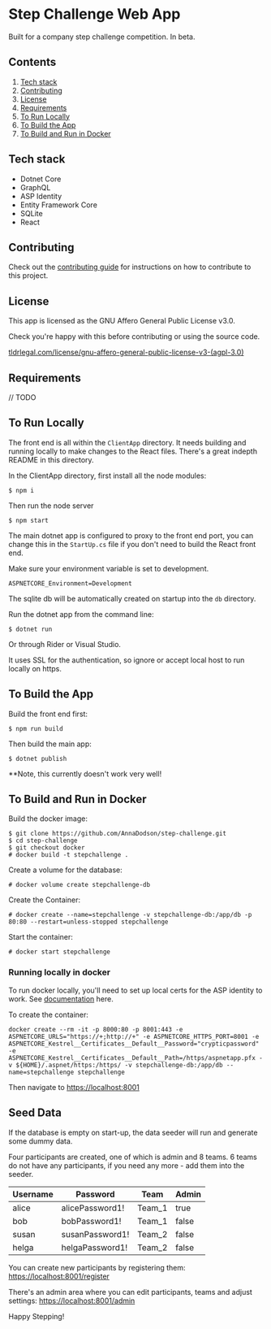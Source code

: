 # Step Challenge Web App

Built for a company step challenge competition. In beta.

## Contents
   1. [Tech stack](#tech-stack)
   2. [Contributing](#contributing)
   3. [License](#license)
   4. [Requirements](#requirements)
   5. [To Run Locally](#to-run-locally)
   6. [To Build the App](#to-build-the-app)
   7. [To Build and Run in Docker](#to-build-and-run-in-docker)

## Tech stack

- Dotnet Core
- GraphQL
- ASP Identity
- Entity Framework Core
- SQLite
- React

## Contributing

Check out the [contributing guide](/CONTRIBUTING.md) for instructions on how to contribute to this project.

## License

This app is licensed as the GNU Affero General Public License v3.0.

Check you're happy with this before contributing or using the source code.

[tldrlegal.com/license/gnu-affero-general-public-license-v3-(agpl-3.0)](https://tldrlegal.com/license/gnu-affero-general-public-license-v3-(agpl-3.0))

## Requirements

// TODO

## To Run Locally

The front end is all within the `ClientApp` directory. It needs building and running locally to make changes to the React files. There's a great indepth README in this directory.

In the ClientApp directory, first install all the node modules:

```
$ npm i
```
Then run the node server

```
$ npm start
```

The main dotnet app is configured to proxy to the front end port, you can change this in the `StartUp.cs` file if you don't need to build the React front end.

Make sure your environment variable is set to development.
```
ASPNETCORE_Environment=Development
```

The sqlite db will be automatically created on startup into the `db` directory.

Run the dotnet app from the command line:

```
$ dotnet run
```

Or through Rider or Visual Studio.

It uses SSL for the authentication, so ignore or accept local host to run locally on https.

## To Build the App

Build the front end first:

```
$ npm run build
```

Then build the main app:

```
$ dotnet publish
```

**Note, this currently doesn't work very well!

## To Build and Run in Docker

Build the docker image:

```
$ git clone https://github.com/AnnaDodson/step-challenge.git
$ cd step-challenge
$ git checkout docker
# docker build -t stepchallenge .
```

Create a volume for the database:

```
# docker volume create stepchallenge-db
```

Create the Container:

```
# docker create --name=stepchallenge -v stepchallenge-db:/app/db -p 80:80 --restart=unless-stopped stepchallenge
```

Start the container:

```
# docker start stepchallenge
```

### Running locally in docker

To run docker locally, you'll need to set up local certs for the ASP identity to work. See [documentation](https://github.com/dotnet/dotnet-docker/blob/master/samples/aspnetapp/aspnetcore-docker-https.md) here.

To create the container:

```
docker create --rm -it -p 8000:80 -p 8001:443 -e ASPNETCORE_URLS="https://+;http://+" -e ASPNETCORE_HTTPS_PORT=8001 -e ASPNETCORE_Kestrel__Certificates__Default__Password="crypticpassword" -e ASPNETCORE_Kestrel__Certificates__Default__Path=/https/aspnetapp.pfx -v ${HOME}/.aspnet/https:/https/ -v stepchallenge-db:/app/db --name=stepchallenge stepchallenge
```

Then navigate to [https://localhost:8001](https://localhost:8001)

## Seed Data

If the database is empty on start-up, the data seeder will run and generate some dummy data.

Four participants are created, one of which is admin and 8 teams. 6 teams do not have any participants, if you need any more - add them into the seeder.

| Username | Password | Team | Admin |
| --- | --- | --- | --- |
| alice | alicePassword1! | Team_1 | true |
| bob | bobPassword1! | Team_1 | false |
| susan | susanPassword1! | Team_2 | false |
| helga | helgaPassword1! | Team_2 | false |

You can create new participants by registering them: [https://localhost:8001/register](https://localhost:8001/register)

There's an admin area where you can edit participants, teams and adjust settings:  [https://localhost:8001/admin](https://localhost:8001/admin)

Happy Stepping!